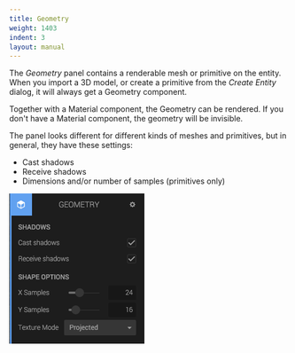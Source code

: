 ```yaml
---
title: Geometry
weight: 1403
indent: 3
layout: manual
---
```

The *Geometry* panel contains a renderable mesh or primitive on the entity. When you import a 3D model, or create a primitive from the *Create Entity* dialog, it will always get a Geometry component.

Together with a Material component, the Geometry can be rendered. If you don't have a Material component, the geometry will be invisible.

The panel looks different for different kinds of meshes and primitives, but in general, they have these settings:

* Cast shadows
* Receive shadows
* Dimensions and/or number of samples (primitives only)

![](sphere-geometry-panel.png)
